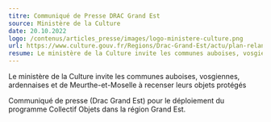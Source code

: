 ```yaml
---
titre: Communiqué de Presse DRAC Grand Est
source: Ministère de la Culture
date: 20.10.2022
logo: /contenus/articles_presse/images/logo-ministere-culture.png
url: https://www.culture.gouv.fr/Regions/Drac-Grand-Est/actu/plan-relance/Patrimoine/Cathedrale-Troyes/2022/collectif-Objets
resume: Le ministère de la Culture invite les communes auboises, vosgiennes, ardennaises et de Meurthe-et-Moselle à recenser leurs objets protégés
---
```


Le ministère de la Culture invite les communes auboises, vosgiennes, ardennaises et de Meurthe-et-Moselle à recenser leurs objets protégés

Communiqué de presse (Drac Grand Est) pour le déploiement du programme Collectif Objets dans la région Grand Est.
